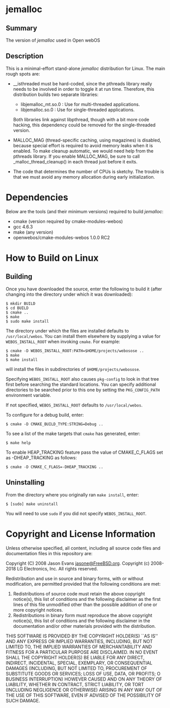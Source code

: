 jemalloc
===========

Summary
-------
The version of _jemalloc_ used in Open webOS

Description
-----------
This is a minimal-effort stand-alone _jemalloc_ distribution for Linux.  The main
rough spots are:

* __isthreaded must be hard-coded, since the pthreads library really needs to
  be involved in order to toggle it at run time.  Therefore, this distribution
  builds two separate libraries:

  + libjemalloc_mt.so.0 : Use for multi-threaded applications.
  + libjemalloc.so.0 : Use for single-threaded applications.

  Both libraries link against libpthread, though with a bit more code hacking,
  this dependency could be removed for the single-threaded version.

* MALLOC_MAG (thread-specific caching, using magazines) is disabled, because
  special effort is required to avoid memory leaks when it is enabled.  To make
  cleanup automatic, we would need help from the pthreads library.  If you
  enable MALLOC_MAG, be sure to call _malloc_thread_cleanup() in each thread
  just before it exits.

* The code that determines the number of CPUs is sketchy.  The trouble is that
  we must avoid any memory allocation during early initialization.

Dependencies
============

Below are the tools (and their minimum versions) required to build _jemalloc_:

- cmake (version required by cmake-modules-webos)
- gcc 4.6.3
- make (any version)
- openwebos/cmake-modules-webos 1.0.0 RC2

How to Build on Linux
=====================

## Building

Once you have downloaded the source, enter the following to build it (after
changing into the directory under which it was downloaded):

    $ mkdir BUILD
    $ cd BUILD
    $ cmake ..
    $ make
    $ sudo make install

The directory under which the files are installed defaults to `/usr/local/webos`.
You can install them elsewhere by supplying a value for `WEBOS_INSTALL_ROOT`
when invoking `cmake`. For example:

    $ cmake -D WEBOS_INSTALL_ROOT:PATH=$HOME/projects/webosose ..
    $ make
    $ make install

will install the files in subdirectories of `$HOME/projects/webosose`.

Specifying `WEBOS_INSTALL_ROOT` also causes `pkg-config` to look in that tree
first before searching the standard locations. You can specify additional
directories to be searched prior to this one by setting the `PKG_CONFIG_PATH`
environment variable.

If not specified, `WEBOS_INSTALL_ROOT` defaults to `/usr/local/webos`.

To configure for a debug build, enter:

    $ cmake -D CMAKE_BUILD_TYPE:STRING=Debug ..

To see a list of the make targets that `cmake` has generated, enter:

    $ make help

To enable HEAP_TRACKING feature pass the value of CMAKE_C_FLAGS set as 
-DHEAP_TRACKING as follows:

    $ cmake -D CMAKE_C_FLAGS=-DHEAP_TRACKING ..

## Uninstalling

From the directory where you originally ran `make install`, enter:

    $ [sudo] make uninstall

You will need to use `sudo` if you did not specify `WEBOS_INSTALL_ROOT`.

# Copyright and License Information

Unless otherwise specified, all content, including all source code files and
documentation files in this repository are:

Copyright (C) 2008 Jason Evans <jasone@FreeBSD.org>.
Copyright (c) 2008-2018 LG Electronics, Inc.
All rights reserved.

Redistribution and use in source and binary forms, with or without
modification, are permitted provided that the following conditions
are met:
 1. Redistributions of source code must retain the above copyright
    notice(s), this list of conditions and the following disclaimer as
    the first lines of this file unmodified other than the possible
    addition of one or more copyright notices.
 2. Redistributions in binary form must reproduce the above copyright
    notice(s), this list of conditions and the following disclaimer in
    the documentation and/or other materials provided with the
    distribution.

THIS SOFTWARE IS PROVIDED BY THE COPYRIGHT HOLDER(S) ``AS IS'' AND ANY
EXPRESS OR IMPLIED WARRANTIES, INCLUDING, BUT NOT LIMITED TO, THE
IMPLIED WARRANTIES OF MERCHANTABILITY AND FITNESS FOR A PARTICULAR
PURPOSE ARE DISCLAIMED.  IN NO EVENT SHALL THE COPYRIGHT HOLDER(S) BE
LIABLE FOR ANY DIRECT, INDIRECT, INCIDENTAL, SPECIAL, EXEMPLARY, OR
CONSEQUENTIAL DAMAGES (INCLUDING, BUT NOT LIMITED TO, PROCUREMENT OF
SUBSTITUTE GOODS OR SERVICES; LOSS OF USE, DATA, OR PROFITS; O
BUSINESS INTERRUPTION) HOWEVER CAUSED AND ON ANY THEORY OF LIABILITY,
WHETHER IN CONTRACT, STRICT LIABILITY, OR TORT (INCLUDING NEGLIGENCE
OR OTHERWISE) ARISING IN ANY WAY OUT OF THE USE OF THIS SOFTWARE,
EVEN IF ADVISED OF THE POSSIBILITY OF SUCH DAMAGE.

